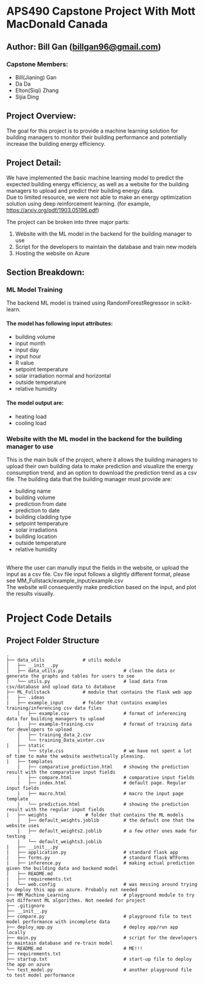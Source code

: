 APS490 Capstone Project With Mott MacDonald Canada
========

Author: Bill Gan (billgan96@gmail.com)
--------
### Capstone Members: 
* Bill(Jianing) Gan
* Da Da 
* Elton(Siqi) Zhang
* Sijia Ding


Project Overview:
--------
The goal for this project is to provide a machine learning solution for building managers to monitor their building performance and 
potentially increase the building energy efficiency.

Project Detail:
--------
We have implemented the basic machine learning model to predict the expected building energy efficiency, as well as a website for the 
building managers to upload and predict their building energy data. <br />
Due to limited resource, we were not able to make an energy optimization 
solution using deep reinforcement learning. (for example, https://arxiv.org/pdf/1903.05196.pdf)

The project can be broken into three major parts:
1. Website with the ML model in the backend for the building manager to use
2. Script for the developers to maintain the database and train new models
3. Hosting the website on Azure

Section Breakdown:
--------
### ML Model Training
The backend ML model is trained using RandomForestRegressor in scikit-learn. 
#### The model has following input attributes:
* building volume
* input month
* input day
* input hour
* R value
* setpoint temperature
* solar irradiation normal and horizontal
* outside temperature
* relative humidity

#### The model output are:
* heating load
* cooling load

### Website with the ML model in the backend for the building manager to use
This is the main bulk of the project, where it allows the building managers to upload their own building data to make prediction and visualize the energy consumption trend, and an option to download the prediction trend as a csv file.
The building data that the building manager must provide are:
* building name
* building volume
* prediction from date
* prediction to date
* building cladding type
* setpoint temperature
* solar irradiations
* building location
* outside temperature
* relative humidity
<br />
Where the user can manully input the fields in the website, or upload the input as a csv file. Csv file input follows a slightly different format, please see MM_Fullstack/example_input/example.csv
<br />
The website will consequently make prediction based on the input, and plot the results visually.

Project Code Details
========

Project Folder Structure
--------
    .
    ├── data_utils              # utils module
    │   ├── __init__.py
    │   ├── data_utils.py                      # clean the data or generate the graphs and tables for users to see
    │   └── utils.py                           # load data from csv/database and upload data to database 
    ├── ML_Fullstack            # module that contains the flask web app
    |   ├── .ideas              
    |   ├── example_input       # folder that contains examples training/inferencing csv data files
        │   ├── example.csv                    # format of inferencing data for building managers to upload
        │   ├── example-training.csv           # format of training data for developers to upload
        │   ├── training_data_2.csv       
        │   └── training_Data_winter.csv
    |   ├── static              
        |   └── style.css                      # we have not spent a lot of time to make the website aesthetically pleasing.
    |   ├── templates           
        |   ├── comparative_prediction.html    # showing the prediction result with the comparative input fields
        |   ├── compare.html                   # comparative input fields
        |   ├── index.html                     # default page. Regular input fields
        |   ├── macro.html                     # macro the input page template
        |   └── prediction.html                # showing the prediction result with the regular input fields
    |   ├── weights              # folder that contains the ML models
        |   ├── default_weights.joblib         # the default one that the website uses
        |   ├── default_weights2.joblib        # a few other ones made for testing
        |   └── default_weights3.joblib
    |   ├── __init__.py                                  
    |   ├── application.py                     # standard flask app 
    |   ├── forms.py                           # standard flask WTForms
    |   ├── inference.py                       # making actual prediction given the building data and backend model
    |   ├── README.md
    |   ├── requirements.txt                    
    |   └── web.config                         # was messing around trying to deploy this app on azure. Probably not needed
    ├── MM_Machine_Learning                    # playground module to try out different ML algorithms. Not needed for project
    ├── .gitignore
    ├── __init__.py
    ├── compare.py                             # playground file to test model performance with incomplete data
    ├── deploy_app.py                          # deploy app/run app locally
    ├── main.py                                # script for the developers to maintain database and re-train model
    ├── README.md                              # ME!!!
    ├── requirements.txt                       
    ├── startup.txt                            # start-up file to deploy the app on azure
    └── test_model.py                          # another playground file to test model performance  
